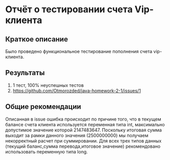 # Отчёт о тестировании счета Vip-клиента #

## Краткое описание 
Было проведено функциональное тестирование пополнения счета vip-клиента.

## Результаты

1. 1 тест, 100% неуспешных тестов
2. https://github.com/Otmorozded/java-homework-2-1/issues/1

## Общие рекомендации

Описанная в issue ошибка происходит по причине того, что в текущем балансе счета клиента используется переменная типа int, максимально допустимое значение которой 2147483647. Поскольку итоговая сумма выходит за рамки данного значения (2500000000) мы получаем некорректный расчет при суммировании. Для всех трех типов данных (текущий баланс,сумма перевода,итоговое значение) рекомендовано использовать переменную типа long.



